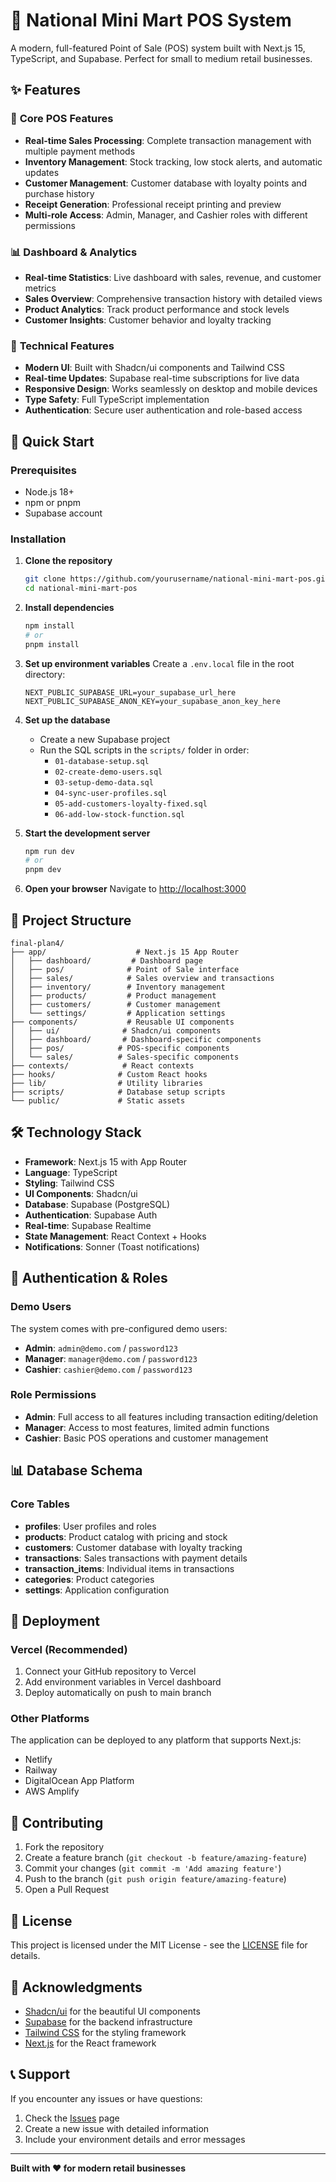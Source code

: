 # 🛒 National Mini Mart POS System

A modern, full-featured Point of Sale (POS) system built with Next.js 15, TypeScript, and Supabase. Perfect for small to medium retail businesses.

## ✨ Features

### 🏪 **Core POS Features**
- **Real-time Sales Processing**: Complete transaction management with multiple payment methods
- **Inventory Management**: Stock tracking, low stock alerts, and automatic updates
- **Customer Management**: Customer database with loyalty points and purchase history
- **Receipt Generation**: Professional receipt printing and preview
- **Multi-role Access**: Admin, Manager, and Cashier roles with different permissions

### 📊 **Dashboard & Analytics**
- **Real-time Statistics**: Live dashboard with sales, revenue, and customer metrics
- **Sales Overview**: Comprehensive transaction history with detailed views
- **Product Analytics**: Track product performance and stock levels
- **Customer Insights**: Customer behavior and loyalty tracking

### 🔧 **Technical Features**
- **Modern UI**: Built with Shadcn/ui components and Tailwind CSS
- **Real-time Updates**: Supabase real-time subscriptions for live data
- **Responsive Design**: Works seamlessly on desktop and mobile devices
- **Type Safety**: Full TypeScript implementation
- **Authentication**: Secure user authentication and role-based access

## 🚀 Quick Start

### Prerequisites
- Node.js 18+ 
- npm or pnpm
- Supabase account

### Installation

1. **Clone the repository**
   ```bash
   git clone https://github.com/yourusername/national-mini-mart-pos.git
   cd national-mini-mart-pos
   ```

2. **Install dependencies**
   ```bash
   npm install
   # or
   pnpm install
   ```

3. **Set up environment variables**
   Create a `.env.local` file in the root directory:
   ```env
   NEXT_PUBLIC_SUPABASE_URL=your_supabase_url_here
   NEXT_PUBLIC_SUPABASE_ANON_KEY=your_supabase_anon_key_here
   ```

4. **Set up the database**
   - Create a new Supabase project
   - Run the SQL scripts in the `scripts/` folder in order:
     - `01-database-setup.sql`
     - `02-create-demo-users.sql`
     - `03-setup-demo-data.sql`
     - `04-sync-user-profiles.sql`
     - `05-add-customers-loyalty-fixed.sql`
     - `06-add-low-stock-function.sql`

5. **Start the development server**
   ```bash
   npm run dev
   # or
   pnpm dev
   ```

6. **Open your browser**
   Navigate to [http://localhost:3000](http://localhost:3000)

## 📁 Project Structure

```
final-plan4/
├── app/                    # Next.js 15 App Router
│   ├── dashboard/         # Dashboard page
│   ├── pos/              # Point of Sale interface
│   ├── sales/            # Sales overview and transactions
│   ├── inventory/        # Inventory management
│   ├── products/         # Product management
│   ├── customers/        # Customer management
│   └── settings/         # Application settings
├── components/           # Reusable UI components
│   ├── ui/              # Shadcn/ui components
│   ├── dashboard/       # Dashboard-specific components
│   ├── pos/            # POS-specific components
│   └── sales/          # Sales-specific components
├── contexts/            # React contexts
├── hooks/              # Custom React hooks
├── lib/                # Utility libraries
├── scripts/            # Database setup scripts
└── public/             # Static assets
```

## 🛠️ Technology Stack

- **Framework**: Next.js 15 with App Router
- **Language**: TypeScript
- **Styling**: Tailwind CSS
- **UI Components**: Shadcn/ui
- **Database**: Supabase (PostgreSQL)
- **Authentication**: Supabase Auth
- **Real-time**: Supabase Realtime
- **State Management**: React Context + Hooks
- **Notifications**: Sonner (Toast notifications)

## 🔐 Authentication & Roles

### Demo Users
The system comes with pre-configured demo users:

- **Admin**: `admin@demo.com` / `password123`
- **Manager**: `manager@demo.com` / `password123`
- **Cashier**: `cashier@demo.com` / `password123`

### Role Permissions
- **Admin**: Full access to all features including transaction editing/deletion
- **Manager**: Access to most features, limited admin functions
- **Cashier**: Basic POS operations and customer management

## 📊 Database Schema

### Core Tables
- **profiles**: User profiles and roles
- **products**: Product catalog with pricing and stock
- **customers**: Customer database with loyalty tracking
- **transactions**: Sales transactions with payment details
- **transaction_items**: Individual items in transactions
- **categories**: Product categories
- **settings**: Application configuration

## 🚀 Deployment

### Vercel (Recommended)
1. Connect your GitHub repository to Vercel
2. Add environment variables in Vercel dashboard
3. Deploy automatically on push to main branch

### Other Platforms
The application can be deployed to any platform that supports Next.js:
- Netlify
- Railway
- DigitalOcean App Platform
- AWS Amplify

## 🤝 Contributing

1. Fork the repository
2. Create a feature branch (`git checkout -b feature/amazing-feature`)
3. Commit your changes (`git commit -m 'Add amazing feature'`)
4. Push to the branch (`git push origin feature/amazing-feature`)
5. Open a Pull Request

## 📝 License

This project is licensed under the MIT License - see the [LICENSE](LICENSE) file for details.

## 🙏 Acknowledgments

- [Shadcn/ui](https://ui.shadcn.com/) for the beautiful UI components
- [Supabase](https://supabase.com/) for the backend infrastructure
- [Tailwind CSS](https://tailwindcss.com/) for the styling framework
- [Next.js](https://nextjs.org/) for the React framework

## 📞 Support

If you encounter any issues or have questions:
1. Check the [Issues](https://github.com/yourusername/national-mini-mart-pos/issues) page
2. Create a new issue with detailed information
3. Include your environment details and error messages

---

**Built with ❤️ for modern retail businesses** 